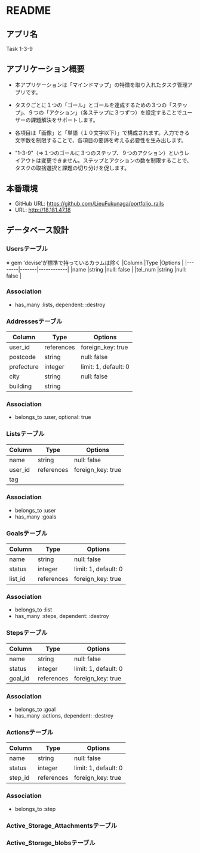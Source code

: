 # README

## アプリ名
Task 1-3-9

## アプリケーション概要
- 本アプリケーションは「マインドマップ」の特徴を取り入れたタスク管理アプリです。

- タスクごとに１つの「ゴール」とゴールを達成するための３つの「ステップ」、９つの「アクション」（各ステップに３つずつ）を設定することでユーザーの課題解決をサポートします。

- 各項目は「画像」と「単語（１０文字以下）」で構成されます。入力できる文字数を制限することで、各項目の要諦を考える必要性を生み出します。

- "1-3-9"（=>１つのゴールに３つのステップ、９つのアクション）というレイアウトは変更できません。ステップとアクションの数を制限することで、タスクの取捨選択と課題の切り分けを促します。

## 本番環境
- GitHub URL: https://github.com/LieuFukunaga/portfolio_rails
- URL: http://18.181.47.18

## データベース設計

### Usersテーブル
※ gem 'devise'が標準で持っているカラムは除く
|Column  |Type   |Options     |
|--------|-------|------------|
|name    |string |null: false |
|tel_num |string |null: false |

### Association
- has_many :lists, dependent: :destroy


### Addressesテーブル
|Column     |Type       |Options              |
|-----------|-----------|---------------------|
|user_id    |references |foreign_key: true    |
|postcode   |string     |null: false          |
|prefecture |integer    |limit: 1, default: 0 |
|city       |string     |null: false          |
|building   |string     |

### Association
- belongs_to :user, optional: true


### Listsテーブル
|Column  |Type       |Options           |
|--------|-----------|------------------|
|name    |string     |null: false       |
|user_id |references |foreign_key: true |
|tag     |

### Association
- belongs_to :user
- has_many :goals


### Goalsテーブル
|Column  |Type       |Options              |
|--------|-----------|---------------------|
|name    |string     |null: false          |
|status  |integer    |limit: 1, default: 0 |
|list_id |references |foreign_key: true    |

### Association
- belongs_to :list
- has_many :steps, dependent: :destroy


### Stepsテーブル
|Column  |Type       |Options              |
|--------|-----------|---------------------|
|name    |string     |null: false          |
|status  |integer    |limit: 1, default: 0 |
|goal_id |references |foreign_key: true    |

### Association
- belongs_to :goal
- has_many :actions, dependent: :destroy


### Actionsテーブル
|Column  |Type       |Options              |
|--------|-----------|---------------------|
|name    |string     |null: false          |
|status  |integer    |limit: 1, default: 0 |
|step_id |references |foreign_key: true    |

### Association
- belongs_to :step

### Active_Storage_Attachmentsテーブル

### Active_Storage_blobsテーブル